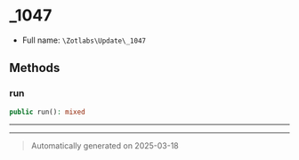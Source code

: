 
# _1047





* Full name: `\Zotlabs\Update\_1047`




## Methods


### run



```php
public run(): mixed
```












***


***
> Automatically generated on 2025-03-18
